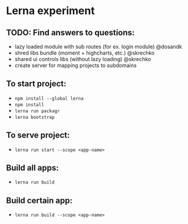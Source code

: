 # Lerna experiment

## TODO: Find answers to questions:

* lazy loaded module with sub routes (for ex. login module) @dosandk
* shred libs bundle (moment + highcharts, etc.) @skrechko
* shared ui controls libs (without lazy loading) @skrechko
* create server for mapping projects to subdomains

## To start project:
* `npm install --global lerna`
* `npm install`
* `lerna run packagr`
* `lerna bootstrap`

## To serve project:
* `lerna run start --scope <app-name>`

## Build all apps:
* `lerna run build`

## Build certain app:
* `lerna run build --scope <app-name>`
